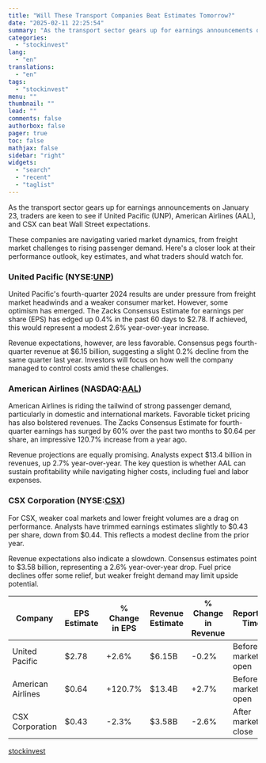 ```yaml
---
title: "Will These Transport Companies Beat Estimates Tomorrow?"
date: "2025-02-11 22:25:54"
summary: "As the transport sector gears up for earnings announcements on January 23, traders are keen to see if United Pacific (UNP), American Airlines (AAL), and CSX can beat Wall Street expectations. These companies are navigating varied market dynamics, from freight market challenges to rising passenger demand. Here's a closer look..."
categories:
  - "stockinvest"
lang:
  - "en"
translations:
  - "en"
tags:
  - "stockinvest"
menu: ""
thumbnail: ""
lead: ""
comments: false
authorbox: false
pager: true
toc: false
mathjax: false
sidebar: "right"
widgets:
  - "search"
  - "recent"
  - "taglist"
---
```


As the transport sector gears up for earnings announcements on January 23, traders are keen to see if United Pacific (UNP), American Airlines (AAL), and CSX can beat Wall Street expectations.

These companies are navigating varied market dynamics, from freight market challenges to rising passenger demand. Here's a closer look at their performance outlook, key estimates, and what traders should watch for.

### United Pacific (NYSE:[**UNP**](https://stockinvest.us/stock/UNP))

United Pacific's fourth-quarter 2024 results are under pressure from freight market headwinds and a weaker consumer market. However, some optimism has emerged. The Zacks Consensus Estimate for earnings per share (EPS) has edged up 0.4% in the past 60 days to $2.78. If achieved, this would represent a modest 2.6% year-over-year increase.

Revenue expectations, however, are less favorable. Consensus pegs fourth-quarter revenue at $6.15 billion, suggesting a slight 0.2% decline from the same quarter last year. Investors will focus on how well the company managed to control costs amid these challenges.

### American Airlines (NASDAQ:[**AAL**](https://stockinvest.us/stock/AAL))

American Airlines is riding the tailwind of strong passenger demand, particularly in domestic and international markets. Favorable ticket pricing has also bolstered revenues. The Zacks Consensus Estimate for fourth-quarter earnings has surged by 60% over the past two months to $0.64 per share, an impressive 120.7% increase from a year ago.

Revenue projections are equally promising. Analysts expect $13.4 billion in revenues, up 2.7% year-over-year. The key question is whether AAL can sustain profitability while navigating higher costs, including fuel and labor expenses.

### CSX Corporation (NYSE:[**CSX**](https://stockinvest.us/stock/CSX))

For CSX, weaker coal markets and lower freight volumes are a drag on performance. Analysts have trimmed earnings estimates slightly to $0.43 per share, down from $0.44. This reflects a modest decline from the prior year.

Revenue expectations also indicate a slowdown. Consensus estimates point to $3.58 billion, representing a 2.6% year-over-year drop. Fuel price declines offer some relief, but weaker freight demand may limit upside potential.


| Company | EPS Estimate | % Change in EPS | Revenue Estimate | % Change in Revenue | Reporting Time |
| --- | --- | --- | --- | --- | --- |
| United Pacific | $2.78 | +2.6% | $6.15B | -0.2% | Before market open |
| American Airlines | $0.64 | +120.7% | $13.4B | +2.7% | Before market open |
| CSX Corporation | $0.43 | -2.3% | $3.58B | -2.6% | After market close |

[stockinvest](https://stockinvest.us/digest/will-these-transport-companies-beat-estimates-tomorrow)
